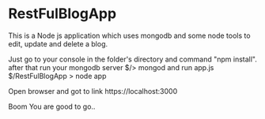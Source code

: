 # RestFulBlogApp
This is a Node js application which uses mongodb and some node tools to edit, update and delete a blog.

Just go to your console in the folder's directory and command "npm install".
after that run your mongodb server $/> mongod
and run app.js $/RestFulBlogApp > node app 

Open browser and got to link https://localhost:3000

Boom You are good to go..
